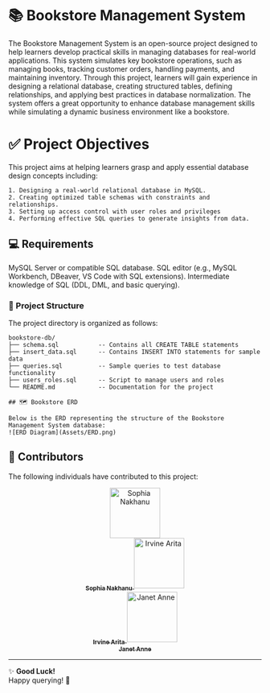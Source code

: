 # 📚 Bookstore Management System 

The Bookstore Management System is an open-source project designed to help learners develop practical skills in managing databases for real-world applications. This system simulates key bookstore operations, such as managing books, tracking customer orders, handling payments, and maintaining inventory. Through this project, learners will gain experience in designing a relational database, creating structured tables, defining relationships, and applying best practices in database normalization. The system offers a great opportunity to enhance database management skills while simulating a dynamic business environment like a bookstore.

# ✅ Project Objectives
This project aims at helping learners grasp and apply essential database design concepts including:

    1. Designing a real-world relational database in MySQL.
    2. Creating optimized table schemas with constraints and relationships.
    3. Setting up access control with user roles and privileges
    4. Performing effective SQL queries to generate insights from data.

## 💻 Requirements

MySQL Server or compatible SQL database.
SQL editor (e.g., MySQL Workbench, DBeaver, VS Code with SQL extensions).
Intermediate knowledge of SQL (DDL, DML, and basic querying).

### 📂 Project Structure
The project directory is organized as follows:
```
bookstore-db/
├── schema.sql           -- Contains all CREATE TABLE statements
├── insert_data.sql      -- Contains INSERT INTO statements for sample data
├── queries.sql          -- Sample queries to test database functionality
├── users_roles.sql      -- Script to manage users and roles
└── README.md            -- Documentation for the project

## 🗺️ Bookstore ERD

Below is the ERD representing the structure of the Bookstore Management System database:
![ERD Diagram](Assets/ERD.png)

```

## 👥 Contributors

The following individuals have contributed to this project:

<p align="center">
  <a href="https://github.com/nakhanu" target="_blank">
    <img src="https://avatars.githubusercontent.com/u/131362156?v=4" width="100px" alt="Sophia Nakhanu"/>
    <br />
    <sub><b>Sophia Nakhanu</b></sub>
  </a>
  <a href="https://github.com/IrvineArita" target="_blank">
    <img src="https://avatars.githubusercontent.com/u/104714190?v=4" width="100px" alt="Irvine Arita"/>
    <br />
    <sub><b>Irvine Arita</b></sub>
  </a>
  <a href="https://github.com/Janeanny1" target="_blank">
    <img src="https://avatars.githubusercontent.com/u/158290260?v=4" width="100px" alt="Janet Anne"/>
    <br />
    <sub><b>Janet Anne</b></sub>
  </a>
</p>

---

✨ **Good Luck!**  
Happy querying! 🚀









